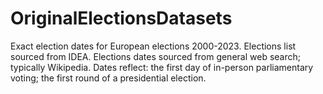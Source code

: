# OriginalElectionsDatasets
Exact election dates for European elections 2000-2023.
Elections list sourced from IDEA. Elections dates sourced from general web search; typically Wikipedia. Dates reflect: the first day of in-person parliamentary voting; the first round of a presidential election.
